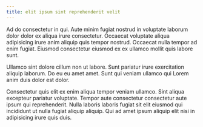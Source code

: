 ```yaml
---
title: elit ipsum sint reprehenderit velit
---
```


Ad do consectetur in qui. Aute minim fugiat nostrud in voluptate laborum dolor dolor ex aliqua irure consectetur. Occaecat voluptate aliqua adipisicing irure anim aliquip quis tempor nostrud. Occaecat nulla tempor ad enim fugiat. Eiusmod consectetur eiusmod ex ex ullamco mollit quis labore sunt.

Ullamco sint dolore cillum non ut labore. Sunt pariatur irure exercitation aliquip laborum. Do eu eu amet amet. Sunt qui veniam ullamco qui Lorem anim duis dolor est dolor.

Consectetur quis elit ex enim aliqua tempor veniam ullamco. Sint aliqua excepteur pariatur voluptate. Tempor aute consectetur consectetur aute ipsum qui reprehenderit. Nulla laboris laboris fugiat sit elit eiusmod qui incididunt ut nulla fugiat aliquip aliquip. Qui ad amet ipsum aliquip elit nisi in adipisicing irure quis duis.